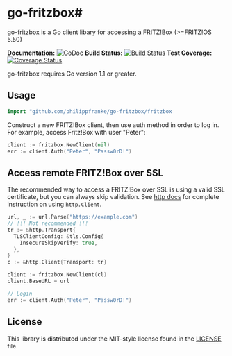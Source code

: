 # go-fritzbox#

go-fritzbox is a Go client libary for accessing a FRITZ!Box (>=FRITZ!OS 5.50)

**Documentation:** [![GoDoc](https://godoc.org/github.com/philippfranke/go-fritzbox/fritzbox?status.svg)](https://godoc.org/github.com/philippfranke/go-fritzbox/fritzbox)
**Build Status:** [![Build Status](https://travis-ci.org/philippfranke/go-fritzbox.svg?branch=master)](https://travis-ci.org/philippfranke/go-fritzbox)
**Test Coverage:** [![Coverage Status](https://coveralls.io/repos/philippfranke/go-fritzbox/badge.svg)](https://coveralls.io/r/philippfranke/go-fritzbox)

go-fritzbox requires Go version 1.1 or greater.

## Usage ##
```go
import "github.com/philippfranke/go-fritzbox/fritzbox
```

Construct a new FRITZ!Box client, then use auth method in order to log in.
For example, access Fritz!Box with user "Peter":

```go
client := fritzbox.NewClient(nil)
err := client.Auth("Peter", "Passw0rD!")
```

## Access remote FRITZ!Box over SSL ##
The recommended way to access a FRITZ!Box over SSL is using a valid SSL
certificate, but you can always skip validation. See [http docs][] for complete
instruction on using `http.Client`.

```go
url, _ := url.Parse("https://example.com")
// !!! Not recommended !!!
tr := &http.Transport{
  TLSClientConfig: &tls.Config{
    InsecureSkipVerify: true,
  },
}
c := &http.Client{Transport: tr}

client := fritzbox.NewClient(cl)
client.BaseURL = url

// Login
err := client.Auth("Peter", "Passw0rD!")
```

## License ##
This library is distributed under the MIT-style license found in the [LICENSE](./LICENSE)
file.


[http docs]: http://golang.org/pkg/net/http/
